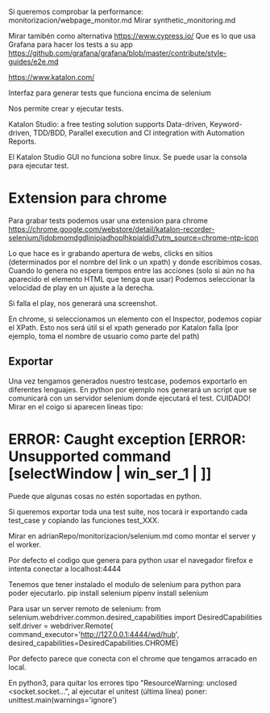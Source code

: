 Si queremos comprobar la performance: monitorizacion/webpage_monitor.md
Mirar synthetic_monitoring.md


Mirar tamibén como alternativa https://www.cypress.io/
Que es lo que usa Grafana para hacer los tests a su app
https://github.com/grafana/grafana/blob/master/contribute/style-guides/e2e.md


https://www.katalon.com/

Interfaz para generar tests que funciona encima de selenium

Nos permite crear y ejecutar tests.

Katalon Studio: a free testing solution supports Data-driven, Keyword-driven, TDD/BDD,  Parallel execution and CI integration with Automation Reports.



El Katalon Studio GUI no funciona sobre linux. Se puede usar la consola para ejecutar test.


# Extension para chrome
Para grabar tests podemos usar una extension para chrome
https://chrome.google.com/webstore/detail/katalon-recorder-selenium/ljdobmomdgdljniojadhoplhkpialdid?utm_source=chrome-ntp-icon

Lo que hace es ir grabando apertura de webs, clicks en sitios (determinados por el nombre del link o un xpath) y donde escribimos cosas.
Cuando lo genera no espera tiempos entre las acciones (solo si aún no ha aparecido el elemento HTML que tenga que usar)
Podemos seleccionar la velocidad de play en un ajuste a la derecha.

Si falla el play, nos generará una screenshot.

En chrome, si seleccionamos un elemento con el Inspector, podemos copiar el XPath. Esto nos será útil si el xpath generado por Katalon falla (por ejemplo, toma el nombre de usuario como parte del path)


## Exportar
Una vez tengamos generados nuestro testcase, podemos exportarlo en diferentes lenguajes.
En python por ejemplo nos generará un script que se comunicará con un servidor selenium donde ejecutará el test.
CUIDADO! Mirar en el coigo si aparecen lineas tipo:
  # ERROR: Caught exception [ERROR: Unsupported command [selectWindow | win_ser_1 | ]]
Puede que algunas cosas no estén soportadas en python.

Si queremos exportar toda una test suite, nos tocará ir exportando cada test_case y copiando las funciones test_XXX.

Mirar en adrianRepo/monitorizacion/selenium.md como montar el server y el worker.

Por defecto el codigo que genera para python usar el navegador firefox e intenta conectar a localhost:4444

Tenemos que tener instalado el modulo de selenium para python para poder ejecutarlo.
  pip install selenium
  pipenv install selenium

Para usar un server remoto de selenium:
from selenium.webdriver.common.desired_capabilities import DesiredCapabilities
self.driver = webdriver.Remote(
   command_executor='http://127.0.0.1:4444/wd/hub',
   desired_capabilities=DesiredCapabilities.CHROME)

Por defecto parece que conecta con el chrome que tengamos arracado en local.



En python3, para quitar los errores tipo "ResourceWarning: unclosed <socket.socket...", al ejecutar el unitest (última línea) poner:
	unittest.main(warnings='ignore')

